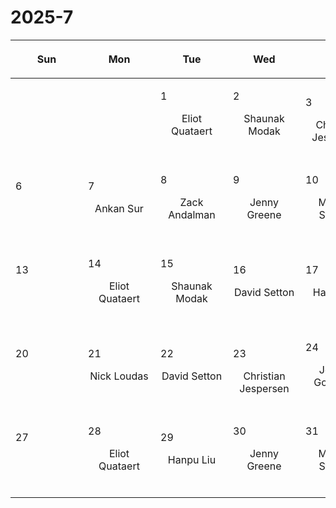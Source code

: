 # 2025-7

|<div style='max-width:100px;width:100px'><p>Sun</p></div>|<div style='max-width:100px;width:100px'><p>Mon</p></div>|<div style='max-width:100px;width:100px'><p>Tue</p></div>|<div style='max-width:100px;width:100px'><p>Wed</p></div>|<div style='max-width:100px;width:100px'><p>Thu</p></div>|<div style='max-width:100px;width:100px'><p>Fri</p></div>|<div style='max-width:100px;width:100px'><p>Sat</p></div>|
|:-:|:-:|:-:|:-:|:-:|:-:|:-:|
|<p><br/><br/></p> |<p><br/><br/></p> |<p align='left'>1</p><p>Eliot Quataert<br/><br/></p>|<p align='left'>2</p><p>Shaunak Modak<br/><br/></p>|<p align='left'>3</p><p>Christian<br/> Jespersen</p>|<p align='left'>4</p><p><span style='color:blue'>Independence Day</span><br/><br/></p>|<p align='left'>5</p><p><br/><br/></p>|
|<p align='left'>6</p><p><br/><br/></p>|<p align='left'>7</p><p>Ankan Sur<br/><br/></p>|<p align='left'>8</p><p>Zack Andalman<br/><br/></p>|<p align='left'>9</p><p>Jenny Greene<br/><br/></p>|<p align='left'>10</p><p>Michael Strauss<br/><br/></p>|<p align='left'>11</p><p>Jeremy Goodman<br/><br/></p>|<p align='left'>12</p><p><br/><br/></p>|
|<p align='left'>13</p><p><br/><br/></p>|<p align='left'>14</p><p>Eliot Quataert<br/><br/></p>|<p align='left'>15</p><p>Shaunak Modak<br/><br/></p>|<p align='left'>16</p><p>David Setton<br/><br/></p>|<p align='left'>17</p><p>Hanpu Liu<br/><br/></p>|<p align='left'>18</p><p>Zack Andalman<br/><br/></p>|<p align='left'>19</p><p><br/><br/></p>|
|<p align='left'>20</p><p><br/><br/></p>|<p align='left'>21</p><p>Nick Loudas<br/><br/></p>|<p align='left'>22</p><p>David Setton<br/><br/></p>|<p align='left'>23</p><p>Christian<br/> Jespersen</p>|<p align='left'>24</p><p>Jeremy Goodman<br/><br/></p>|<p align='left'>25</p><p>Shaunak Modak<br/><br/></p>|<p align='left'>26</p><p><br/><br/></p>|
|<p align='left'>27</p><p><br/><br/></p>|<p align='left'>28</p><p>Eliot Quataert<br/><br/></p>|<p align='left'>29</p><p>Hanpu Liu<br/><br/></p>|<p align='left'>30</p><p>Jenny Greene<br/><br/></p>|<p align='left'>31</p><p>Michael Strauss<br/><br/></p>|<p><br/><br/></p> |<p><br/><br/></p> |
